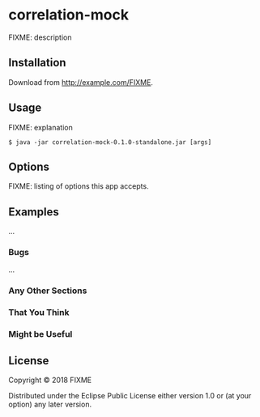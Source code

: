 # correlation-mock

FIXME: description

## Installation

Download from http://example.com/FIXME.

## Usage

FIXME: explanation

    $ java -jar correlation-mock-0.1.0-standalone.jar [args]

## Options

FIXME: listing of options this app accepts.

## Examples

...

### Bugs

...

### Any Other Sections
### That You Think
### Might be Useful

## License

Copyright © 2018 FIXME

Distributed under the Eclipse Public License either version 1.0 or (at
your option) any later version.
